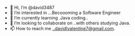 - 👋 Hi, I’m @david3487
- 👀 I’m interested in ...Becoooming a Software Engineer
- 🌱 I’m currently learning .Java coding..
- 💞️ I’m looking to collaborate on ..with others studying Java.
- 📫 How to reach me ..davidlvalentine7@gmail.com.

<!---
david3487/david3487 is a ✨ special ✨ repository because its `README.md` (this file) appears on your GitHub profile.
You can click the Preview link to take a look at your changes.
--->
